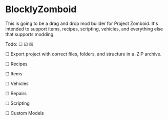 # BlocklyZomboid

This is going to be a drag and drop mod builder for Project Zomboid. It's intended to support items, recipes, scripting, vehicles, and everything else that supports modding.

Todo: ☐ ☑ ☒

☐ Export project with correct files, folders, and structure in a .ZIP archive.

☐ Recipes

☐ Items

☐ Vehicles

☐ Repairs

☐ Scripting

☐ Custom Models